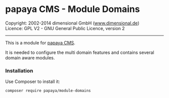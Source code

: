 # papaya CMS - Module Domains

Copyright: 2002-2014 dimensional GmbH (www.dimensional.de)<br/>
Licence: GPL V2 - GNU General Public Licence, version 2

-----------------------------------------------------------------------

This is a module for [papaya CMS](http://www.papaya.cms.com/).

It is needed to configure the multi domain features and contains
several domain aware modules.

### Installation

Use Composer to install it:

```
composer require papaya/module-domains
```
